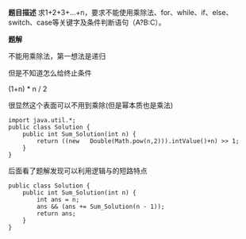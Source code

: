 **题目描述**
求1+2+3+...+n，要求不能使用乘除法、for、while、if、else、switch、case等关键字及条件判断语句（A?B:C）。

**题解**

不能用乘除法，第一想法是递归

但是不知道怎么给终止条件

(1+n) * n / 2 

很显然这个表面可以不用到乘除(但是幂本质也是乘法)

```
import java.util.*;
public class Solution {
    public int Sum_Solution(int n) {
        return ((new   Double(Math.pow(n,2))).intValue()+n) >> 1;
    }
}
```


后面看了题解发现可以利用逻辑与的短路特点

```
public class Solution {
    public int Sum_Solution(int n) {
        int ans = n;
        ans && (ans += Sum_Solution(n - 1));
        return ans;    
    }
}
```